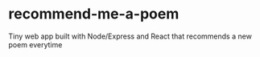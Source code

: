 # recommend-me-a-poem
Tiny web app built with Node/Express and React that recommends a new poem everytime

